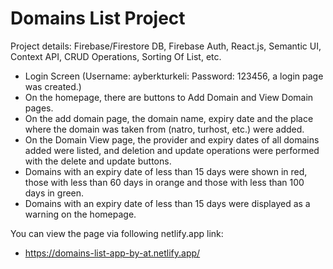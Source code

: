 # Domains List Project

Project details:
Firebase/Firestore DB, Firebase Auth, React.js, Semantic UI, Context API, CRUD Operations, Sorting Of List, etc.

- Login Screen (Username: ayberkturkeli: Password: 123456, a login page was created.)
- On the homepage, there are buttons to Add Domain and View Domain pages.
- On the add domain page, the domain name, expiry date and the place where the domain was taken from (natro, turhost, etc.) were added.
- On the Domain View page, the provider and expiry dates of all domains added were listed, and deletion and update operations were performed with the delete and update buttons.
- Domains with an expiry date of less than 15 days were shown in red, those with less than 60 days in orange and those with less than 100 days in green.
- Domains with an expiry date of less than 15 days were displayed as a warning on the homepage. 

You can view the page via following netlify.app link:
- https://domains-list-app-by-at.netlify.app/
